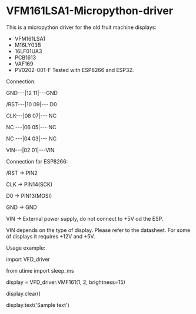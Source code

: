 # VFM161LSA1-Micropython-driver

This is a micropython driver for the old fruit machine displays:
- VFM161LSA1
- M16LY03B
- 16LF01UA3
- PCB1613
- VAF169 
- PV0202-001-F
Tested with ESP8266 and ESP32.

Connection:

 GND---|12 11|---GND
 
/RST---|10 09|--- D0

 CLK---|08 07|--- NC
 
 NC ---|06 05|--- NC
 
 NC ---|04 03|--- NC
 
 VIN---|02 01|---VIN
 
 
 Connection for ESP8266:
 
 /RST -> PIN2
 
  CLK -> PIN14(SCK)
  
  D0  -> PIN13(MOSI)
  
  GND -> GND
  
  VIN -> External power supply, do not connect to +5V od the ESP.
  
 VIN depends on the type of display. Please refer to the datasheet. For some of displays it requires +12V and +5V.
 
Usage example:

import VFD_driver

from utime import sleep_ms

display = VFD_driver.VMF161(1, 2, brightness=15)

display.clear()

display.text('Sample text')

